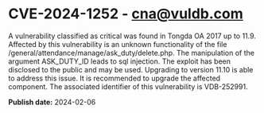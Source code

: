 # CVE-2024-1252 - cna@vuldb.com

A vulnerability classified as critical was found in Tongda OA 2017 up to 11.9. Affected by this vulnerability is an unknown functionality of the file /general/attendance/manage/ask_duty/delete.php. The manipulation of the argument ASK_DUTY_ID leads to sql injection. The exploit has been disclosed to the public and may be used. Upgrading to version 11.10 is able to address this issue. It is recommended to upgrade the affected component. The associated identifier of this vulnerability is VDB-252991.

**Publish date:** 2024-02-06

